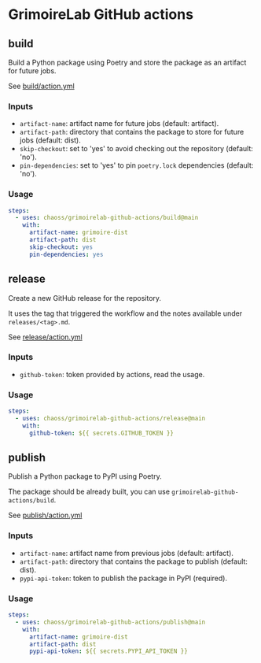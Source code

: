# GrimoireLab GitHub actions

## build

Build a Python package using Poetry and store the package as an artifact for future jobs.

See [build/action.yml](build/action.yml)

### Inputs
- `artifact-name`: artifact name for future jobs (default: artifact).
- `artifact-path`: directory that contains the package to store for future jobs (default: dist).
- `skip-checkout`: set to 'yes' to avoid checking out the repository (default: 'no').
- `pin-dependencies`: set to 'yes' to pin `poetry.lock` dependencies (default: 'no').

### Usage

```yaml
steps:
  - uses: chaoss/grimoirelab-github-actions/build@main
    with:
      artifact-name: grimoire-dist
      artifact-path: dist
      skip-checkout: yes
      pin-dependencies: yes
```


## release

Create a new GitHub release for the repository. 

It uses the tag that triggered the workflow and the notes available under `releases/<tag>.md`.

See [release/action.yml](release/action.yml)

### Inputs
- `github-token`: token provided by actions, read the usage.

### Usage
```yaml
steps:
  - uses: chaoss/grimoirelab-github-actions/release@main
    with:
      github-token: ${{ secrets.GITHUB_TOKEN }}
```


## publish

Publish a Python package to PyPI using Poetry. 

The package should be already built, you can use `grimoirelab-github-actions/build`.


See [publish/action.yml](publish/action.yml)

### Inputs
- `artifact-name`: artifact name from previous jobs (default: artifact).
- `artifact-path`: directory that contains the package to publish (default: dist).
- `pypi-api-token`: token to publish the package in PyPI (required).


### Usage
```yaml
steps:
  - uses: chaoss/grimoirelab-github-actions/publish@main
    with:
      artifact-name: grimoire-dist
      artifact-path: dist
      pypi-api-token: ${{ secrets.PYPI_API_TOKEN }}
```
